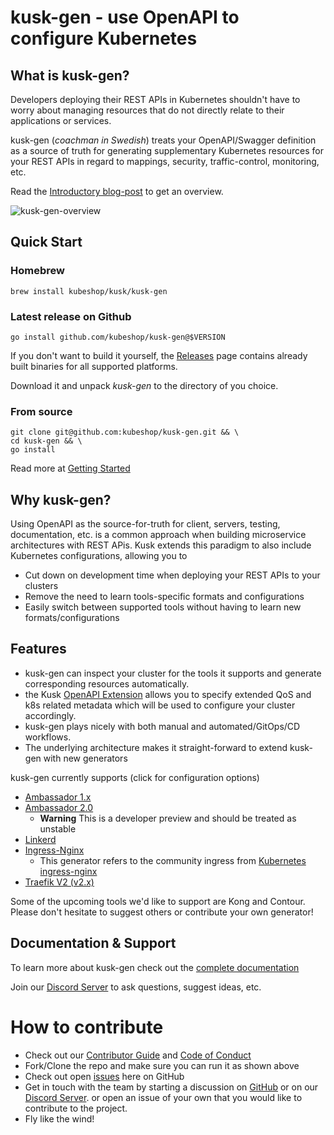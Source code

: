 # kusk-gen - use OpenAPI to configure Kubernetes

## What is kusk-gen?

Developers deploying their REST APIs in Kubernetes shouldn't have to worry about managing resources that do not directly
relate to their applications or services.

kusk-gen (_coachman in Swedish_) treats your OpenAPI/Swagger definition as a source of truth for generating 
supplementary Kubernetes resources for your REST APIs in regard to mappings, security, traffic-control, monitoring, etc.

Read the [Introductory blog-post](https://medium.com/kubeshop-i/hello-kusk-openapi-for-kubernetes-19be94fc1e91) to get an overview.

![kusk-gen-overview](https://user-images.githubusercontent.com/14029650/129193622-b5f06b8d-845d-4b1e-adaf-34dd7b3e0108.png)

## Quick Start

### Homebrew
`brew install kubeshop/kusk/kusk-gen`

### Latest release on Github
`go install github.com/kubeshop/kusk-gen@$VERSION`

If you don't want to build it yourself, the [Releases](https://github.com/kubeshop/kusk-gen/releases) page contains already built binaries for all supported platforms.

Download it and unpack *kusk-gen* to the directory of you choice.

### From source
```shell
git clone git@github.com:kubeshop/kusk-gen.git && \
cd kusk-gen && \
go install
```

Read more at [Getting Started](https://kubeshop.github.io/kusk-gen/getting-started/)

## Why kusk-gen?

Using OpenAPI as the source-for-truth for client, servers, testing, documentation, etc. is a common approach when 
building microservice architectures with REST APis. Kusk extends this paradigm to also include Kubernetes configurations, 
allowing you to 
- Cut down on development time when deploying your REST APIs to your clusters
- Remove the need to learn tools-specific formats and configurations
- Easily switch between supported tools without having to learn new formats/configurations

## Features

- kusk-gen can inspect your cluster for the tools it supports and generate corresponding resources automatically.
- the Kusk [OpenAPI Extension](https://kubeshop.github.io/kusk/openapi-extension/) allows you to specify extended QoS and k8s related metadata which will be used
  to configure your cluster accordingly.
- kusk-gen plays nicely with both manual and automated/GitOps/CD workflows.
- The underlying architecture makes it straight-forward to extend kusk-gen with new generators

kusk-gen currently supports (click for configuration options)
- [Ambassador 1.x](https://kubeshop.github.io/kusk-gen/ambassador/)
- [Ambassador 2.0](https://kubeshop.github.io/kusk-gen/ambassador2/)
  - **Warning** This is a developer preview and should be treated as unstable
- [Linkerd](https://kubeshop.github.io/kusk-gen/linkerd/)
- [Ingress-Nginx](https://kubeshop.github.io/kusk-gen/ingress-nginx/)
  - This generator refers to the community ingress from [Kubernetes ingress-nginx](https://github.com/kubernetes/ingress-nginx/)
- [Traefik V2 (v2.x)](https://kubeshop.github.io/kusk-gen/traefik/)

Some of the upcoming tools we'd like to support are Kong and Contour. Please don't hesitate to 
suggest others or contribute your own generator!

## Documentation & Support

To learn more about kusk-gen check out the [complete documentation](https://kubeshop.github.io/kusk-gen/)

Join our [Discord Server](https://discord.gg/uNuhy6GDyn) to ask questions, suggest ideas, etc.

# How to contribute

- Check out our [Contributor Guide](https://github.com/kubeshop/.github/blob/main/CONTRIBUTING.md) and
  [Code of Conduct](https://github.com/kubeshop/.github/blob/main/CODE_OF_CONDUCT.md)
- Fork/Clone the repo and make sure you can run it as shown above
- Check out open [issues](https://github.com/kubeshop/kusk-gen/issues) here on GitHub
- Get in touch with the team by starting a discussion on [GitHub](https://github.com/kubeshop/kusk-gen/discussions) or on our [Discord Server](https://discord.gg/uNuhy6GDyn).
  or open an issue of your own that you would like to contribute to the project.
- Fly like the wind!

